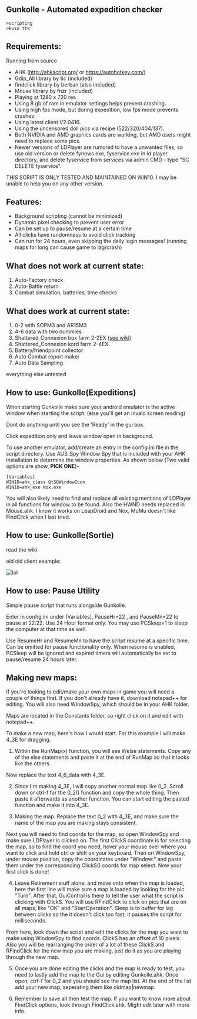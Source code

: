 ﻿Gunkolle - Automated expedition checker 
--



```
>scripting
>kuso ttk
```

## Requirements: 

Running from source
* AHK (http://ahkscript.org/ or https://autohotkey.com/)
* Gdip_All library by tic (included)
* findclick library by berban (also included)
* Mouse library by fnzr (included)
* Playing at 1280 x 720 res
* Using 8 gb of ram in emulator settings helps prevent crashing.
* Using high fps mode, but during expedition, low fps mode prevents crashes.
* Using latest client V2.0416.
* Using the uncensored doll pics via recipe (522/320/404/137).
* Both NVIDIA and AMD graphics cards are working, but AMD users might need to replace some pics.
* Newer versions of LDPlayer are rumored to have a unwanted files, so use old version or delete fynews.exe, fyservice.exe in ld player directory, and delete fyservice from services via admin CMD - type "SC DELETE fyservice".

THIS SCRIPT IS ONLY TESTED AND MAINTAINED ON WIN10. I may be unable to help you on any other version.

## Features:

* Background scripting (cannot be minimized)
* Dynamic pixel checking to prevent user error
* Can be set up to pause/resume at a certain time
* All clicks have randomness to avoid click tracking
* Can run for 24 hours, even skipping the daily login messages! (running maps for long can cause game to lag/crash)

## What does not work at current state:
1. Auto-Factory check
2. Auto-Battle return
3. Combat simulation, batteries, time checks

## What does work at current state:
1. 0-2 with SOPM3 and AR15M3
2. 4-6 data with two dummies
3. Shattered_Connexion box farm 2-2EX [(see wiki)](https://github.com/Fatal-Pulse/Gunkolle/wiki)
4. Shattered_Connexion kord farm 2-4EX
5. Battery/friendpoint collector
6. Auto Combat report maker
7. Auto Data Sampling

everything else untested 

## How to use: Gunkolle(Expeditions)
When starting Gunkolle make sure your android emulator is the active window when starting the script. (else you'll get an invald screen reading)

Dont do anything until you see the 'Ready' in the gui box.

Click expedition only and leave window open in background.

To use another emulator, add/create an entry in the config.ini file in the script directory. Use AU3_Spy Window Spy that is included with your AHK installation to determine the window properties.  As shown below (Two valid options are show, **PICK ONE**)-

```
[Variables]
WINID=ahk_class Qt5QWindowIcon
WINID=ahk_exe Nox.exe
```

You will also likely need to find and replace all existing mentions of LDPlayer in all functions for window to be found. Also the HWND needs replaced in Mouse.ahk. I know it works on LeapDroid and Nox, MuMu doesn't like FindClick when I last tried.

## How to use: Gunkolle(Sortie)
read the wiki

old old client example:

![lol](https://github.com/dice4321/Gunkolle/blob/master/uselesspics/lol32.gif)

## How to use: Pause Utility

Simple pause script that runs alongside Gunkolle.

Enter in config.ini under [Variables], PauseHr=22 , and PauseMn=22 to pause at 22:22.  Use 24 Hour format only. You may use PCSleep=1 to sleep the computer at that time as well.

Use ResumeHr and ResumeMn to have the script resume at a specific time. Can be omitted for pause functionality only. When resume is enabled, PCSleep will be ignored and expired timers will automatically be set to pause/resume 24 hours later.

## Making new maps:

If you're looking to edit/make your own maps in game you will  need a couple of things first. If you don't already have it, download notepad++ for editing. You will also need WindowSpy, which should be in your AHK folder.

Maps are located in the Constants folder, so right click on it and edit with notepad++.

To make a new map, here's how I would start. For this example I will make 4_3E for dragging.

1. Within the RunMap(x) function, you will see if/else statements. Copy any of the else statements and paste it at the end of RunMap so that it looks like the others.

Now replace the text 4_6_data with 4_3E.

2. Since I'm making 4_3E, I will copy another normal map like 0_2. Scroll down or ctrl-f for the 0_2() function and copy the whole thing. Then paste it afterwards as another function. You can start editing the pasted function and make it into 4_3E.

3. Making the map. Replace the text 0_2 with 4_3E, and make sure the name of the map you are making stays consistent. 

Next you will need to find coords for the map, so open WindowSpy and make sure LDPlayer is clicked on. The first ClickS coordinate is for selecting the map, so to find the coord you need, hover your mouse over where you want to click and hold ctrl or shift on your keyboard. Then on WindowSpy, under mouse position, copy the coordinates under "Window:" and paste them under the corresponding ClickS() coords for map select. Now your first click is done!

4. Leave Retirement stuff alone, and move onto when the map is loaded, here the first line will make sure a map is loaded by looking for the pic "Turn". After that, GuiControl is there to tell the user what the script is clicking with ClickS. 
You will use RFindClick to click on pics that are on all maps, like "OK" and "StartOperation". 
Sleep is to buffer for lag between clicks so the it doesn't click too fast; it pauses the script for milliseconds.

From here, look down the script and edit the clicks for the map you want to make using WindowSpy to find coords. ClickS has an offset of 10 pixels. Also you will be rearranging the order of a lot of these ClickS and RFindClick for the new map you are making, just do it as you are playing through the new map.

5. Once you are done editing the clicks and the map is ready to test, you need to lastly add the map to the Gui by editing Gunkolle.ahk. Once open, ctrf-f for 0_2 and you should see the map list. At the end of the list add your new map, seperating them like oldmap|newmap. 

6. Remember to save all then test the map. If you want to know more about FindClick options, look through FindClick.ahk. Might edit later with more info.

